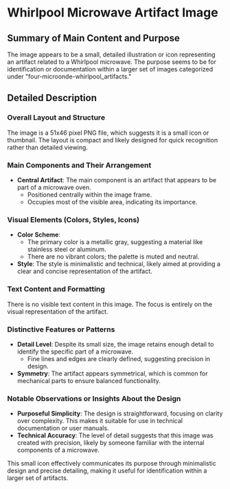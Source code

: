 # Whirlpool Microwave Artifact Image

## Summary of Main Content and Purpose
The image appears to be a small, detailed illustration or icon representing an artifact related to a Whirlpool microwave. The purpose seems to be for identification or documentation within a larger set of images categorized under "four-microonde-whirlpool_artifacts."

## Detailed Description

### Overall Layout and Structure
The image is a 51x46 pixel PNG file, which suggests it is a small icon or thumbnail. The layout is compact and likely designed for quick recognition rather than detailed viewing.

### Main Components and Their Arrangement
- **Central Artifact**: The main component is an artifact that appears to be part of a microwave oven.
  - Positioned centrally within the image frame.
  - Occupies most of the visible area, indicating its importance.

### Visual Elements (Colors, Styles, Icons)
- **Color Scheme**:
  - The primary color is a metallic gray, suggesting a material like stainless steel or aluminum.
  - There are no vibrant colors; the palette is muted and neutral.
- **Style**: The style is minimalistic and technical, likely aimed at providing a clear and concise representation of the artifact.

### Text Content and Formatting
There is no visible text content in this image. The focus is entirely on the visual representation of the artifact.

### Distinctive Features or Patterns
- **Detail Level**: Despite its small size, the image retains enough detail to identify the specific part of a microwave.
  - Fine lines and edges are clearly defined, suggesting precision in design.
- **Symmetry**: The artifact appears symmetrical, which is common for mechanical parts to ensure balanced functionality.

### Notable Observations or Insights About the Design
- **Purposeful Simplicity**: The design is straightforward, focusing on clarity over complexity. This makes it suitable for use in technical documentation or user manuals.
- **Technical Accuracy**: The level of detail suggests that this image was created with precision, likely by someone familiar with the internal components of a microwave.

This small icon effectively communicates its purpose through minimalistic design and precise detailing, making it useful for identification within a larger set of artifacts.
